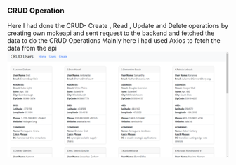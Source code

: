 ### CRUD Operation ###
Here I had done the CRUD- Create , Read , Update and Delete operations by creating own mokeapi and sent request to the backend and fetched the data to do the CRUD Operations 
Mainly here i had used Axios to fetch the data from the api
![alt text](2024-05-28.png)
